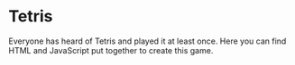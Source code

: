 # Tetris

Everyone has heard of Tetris and played it at least once. Here you can find HTML and JavaScript put together to create this game.
